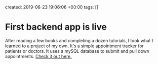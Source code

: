 created: 2019-06-23 19:06:06 +00:00
tags: []

# First backend app is live


After reading a few books and completing a dozen tutorials, I took what I learned to a project of my own. It's a simple appointment tracker for patients or doctors. It uses a mySQL database to submit and pull down appointments. [Check it out here.](http://hospitalapp.esy.es)